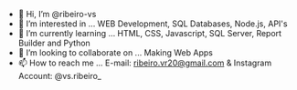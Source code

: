 - 👋 Hi, I’m @ribeiro-vs
- 👀 I’m interested in ... WEB Development, SQL Databases, Node.js, API's 
- 🌱 I’m currently learning ... HTML, CSS, Javascript, SQL Server, Report Builder and Python
- 💞️ I’m looking to collaborate on ... Making Web Apps
- 📫 How to reach me ... E-mail: ribeiro.vr20@gmail.com & Instagram Account: @vs.ribeiro_

<!---
ribeiro-vs/ribeiro-vs is a ✨ special ✨ repository because its `README.md` (this file) appears on your GitHub profile.
You can click the Preview link to take a look at your changes.
--->
